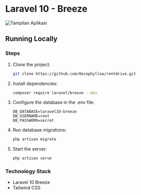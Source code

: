 # Laravel 10 - Breeze

![Tampilan Aplikasi](https://miro.medium.com/v2/resize:fit:1400/format:webp/1*co4IW-LcKUO773uQaXvM8A.png)


## Running Locally

### Steps

1. Clone the project:

    ```bash
    git clone https://github.com/Oecophyllaa/rentdrive.git
    ```

2. Install dependencies:

    ```bash
    composer require laravel/breeze --dev
    ```

3. Configure the database in the .env file:

    ```env
    DB_DATABASE=laravel10-breeze
    DB_USERNAME=root
    DB_PASSWORD=secret
    ```

4. Run database migrations:

    ```bash
    php artisan migrate
    ```

5. Start the server:

    ```bash
    php artisan serve
    ```

### Technology Stack

- Laravel 10 Breeze
- Tailwind CSS




